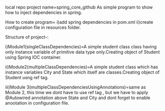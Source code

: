 local repo project name=spring_core_github
As simple program to show how to inject dependencies in spring.

How to create program=
i)add spring dependencies in pom.xml
ii)create configuration file in resources folder.

Structure of project-:

i)Module1(singleClassDependencies)=A simple student class class having only instance variable of primitive data type only.Creating object of Student using Spring IOC container.

ii)Module2(multipleClassDependencies)=A simple student class which has instance variables City and State which itself are classes.Creating object of Student usng ref tag.

iii)Module 3(multipleClassDependenciesUsingAnnotations)=same as Module 2, this time we dont have to use ref tag , but we have to apply @Autowired annotation above State and City and dont forget to enable anootation in configuration file.


